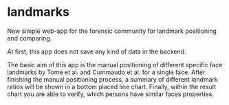 # landmarks

New simple web-app for the forensic community for landmark positioning and comparing.

At first, this app does not save any kind of data in the backend.

The basic aim of this app is the manual positioning of different specific face landmarks by Tome et al. and Cummaudo et al. for a single face. After finishing the manual positioning process, a summary of different landmark ratios will be shown in a bottom placed line chart. Finally, within the result chart you are able to verify, which persons have similar faces properties.
